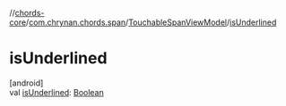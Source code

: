 //[chords-core](../../../index.md)/[com.chrynan.chords.span](../index.md)/[TouchableSpanViewModel](index.md)/[isUnderlined](is-underlined.md)

# isUnderlined

[android]\
val [isUnderlined](is-underlined.md): [Boolean](https://kotlinlang.org/api/latest/jvm/stdlib/kotlin/-boolean/index.html)
